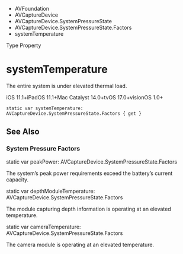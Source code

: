 

- AVFoundation
- AVCaptureDevice
- AVCaptureDevice.SystemPressureState
- AVCaptureDevice.SystemPressureState.Factors
-  systemTemperature 

Type Property

# systemTemperature

The entire system is under elevated thermal load.

iOS 11.1+iPadOS 11.1+Mac Catalyst 14.0+tvOS 17.0+visionOS 1.0+

``` source
static var systemTemperature: AVCaptureDevice.SystemPressureState.Factors { get }
```

## See Also

### System Pressure Factors

static var peakPower: AVCaptureDevice.SystemPressureState.Factors

The system’s peak power requirements exceed the battery’s current capacity.

static var depthModuleTemperature: AVCaptureDevice.SystemPressureState.Factors

The module capturing depth information is operating at an elevated temperature.

static var cameraTemperature: AVCaptureDevice.SystemPressureState.Factors

The camera module is operating at an elevated temperature.

